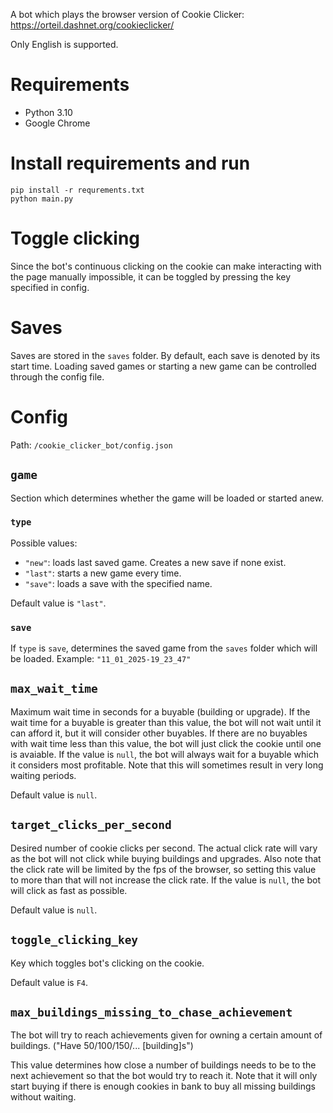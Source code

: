 A bot which plays the browser version of Cookie Clicker: https://orteil.dashnet.org/cookieclicker/ 

Only English is supported.

# Requirements
* Python 3.10
* Google Chrome

# Install requirements and run
```
pip install -r requrements.txt
python main.py
```

# Toggle clicking
Since the bot's continuous clicking on the cookie can make interacting with the page manually impossible, 
it can be toggled by pressing the key specified in config.

# Saves
Saves are stored in the ```saves``` folder. By default, each save is denoted by its start time.
Loading saved games or starting a new game can be controlled through the config file.

# Config
Path: `/cookie_clicker_bot/config.json`

## `game`
Section which determines whether the game will be loaded or started anew.
### `type`
Possible values:
* `"new"`: loads last saved game. Creates a new save if none exist.
* `"last"`: starts a new game every time.
* `"save"`: loads a save with the specified name.

Default value is `"last"`.


### `save`
If `type` is `save`, determines the saved game from the `saves` folder which will be loaded.
Example: `"11_01_2025-19_23_47"`



## `max_wait_time` 
Maximum wait time in seconds for a buyable (building or upgrade). 
If the wait time for a buyable is greater than this value, the bot will not wait until it can afford it, 
but it will consider other buyables. If there are no buyables with wait time less than this value, 
the bot will just click the cookie until one is avaiable. If the value is `null`, 
the bot will always wait for a buyable which it considers most profitable. 
Note that this will sometimes result in very long waiting periods.

Default value is `null`.

## `target_clicks_per_second` 
Desired number of cookie clicks per second. The actual click rate will vary as the bot will not click 
while buying buildings and upgrades. Also note that the click rate will be limited by the fps of the browser, so setting this value to more than that will not increase the click rate. 
If the value is `null`, the bot will click as fast as possible.

Default value is `null`.

## `toggle_clicking_key` 
Key which toggles bot's clicking on the cookie.

Default value is `F4`.

## `max_buildings_missing_to_chase_achievement`

The bot will try to reach achievements given for owning a certain amount of buildings.
("Have 50/100/150/... [building]s")

This value determines how close a number of buildings needs to be to the next achievement 
so that the bot would try to reach it. Note that it will only start buying if there is 
enough cookies in bank to buy all missing buildings without waiting.
 